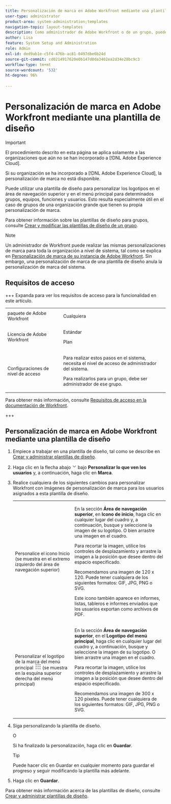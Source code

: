 ```yaml
---
title: Personalización de marca en Adobe Workfront mediante una plantilla de diseño
user-type: administrator
product-area: system-administration;templates
navigation-topic: layout-templates
description: Como administrador de Adobe Workfront o de un grupo, puede utilizar una plantilla de diseño para personalizar los logotipos en el área de navegación superior y en el menú principal para determinados grupos, equipos, funciones y usuarios. Esto resulta especialmente útil en el caso de grupos de una organización grande que tienen su propia personalización de marca.
author: Lisa
feature: System Setup and Administration
role: Admin
exl-id: ded9ab1e-c5f4-476b-ac81-0497dbe6b24d
source-git-commit: cd0214917620e0b147d0da3402ea2d34e28bc9c3
workflow-type: tm+mt
source-wordcount: '532'
ht-degree: 96%

---
```


# Personalización de marca en Adobe Workfront mediante una plantilla de diseño

<!--Audited: 09/2024-->

>[!IMPORTANT]
>
>El procedimiento descrito en esta página se aplica solamente a las organizaciones que aún no se han incorporado a [!DNL Adobe Experience Cloud].
>
> Si su organización se ha incorporado a [!DNL Adobe Experience Cloud], la personalización de marca no está disponible.

Puede utilizar una plantilla de diseño para personalizar los logotipos en el área de navegación superior y en el menú principal para determinados grupos, equipos, funciones y usuarios. Esto resulta especialmente útil en el caso de grupos de una organización grande que tienen su propia personalización de marca.

Para obtener información sobre las plantillas de diseño para grupos, consulte [Crear y modificar las plantillas de diseño de un grupo](../../../administration-and-setup/manage-groups/work-with-group-objects/create-and-modify-a-groups-layout-templates.md).

>[!NOTE]
>
>Un administrador de Workfront puede realizar las mismas personalizaciones de marca para toda la organización a nivel de sistema, tal como se explica en [Personalización de marca de su instancia de Adobe Workfront](../../../administration-and-setup/customize-workfront/brand-workfront/brand-your-workfront-instance.md). Sin embargo, una personalización de marca de una plantilla de diseño anula la personalización de marca del sistema.

<!-- Maybe add a section about deleting these 2 settings to revert to default branding? -->

## Requisitos de acceso

+++ Expanda para ver los requisitos de acceso para la funcionalidad en este artículo.

<table style="table-layout:auto"> 
 <col> 
 <col> 
 <tbody> 
  <tr> 
   <td>paquete de Adobe Workfront</td> 
   <td><p>Cualquiera</p></td> 
  </tr> 
  <tr> 
   <td>Licencia de Adobe Workfront</td> 
   <td><p>Estándar</p>
       <p>Plan</p></td>
  </tr> 
  </tr> 
  <tr> 
   <td>Configuraciones de nivel de acceso</td> 
   <td> <p>Para realizar estos pasos en el sistema, necesita el nivel de acceso de administrador del sistema.</p>
        <p>Para realizarlos para un grupo, debe ser administrador de ese grupo.</p> </td> 
  </tr> 
 </tbody> 
</table>

Para obtener más información, consulte [Requisitos de acceso en la documentación de Workfront](/help/quicksilver/administration-and-setup/add-users/access-levels-and-object-permissions/access-level-requirements-in-documentation.md).

+++

## Personalización de marca en Adobe Workfront mediante una plantilla de diseño

1. Empiece a trabajar en una plantilla de diseño, tal como se describe en [Crear y administrar plantillas de diseño](../../../administration-and-setup/customize-workfront/use-layout-templates/create-and-manage-layout-templates.md).
1. Haga clic en la flecha abajo ![Flecha abajo](assets/dropdown-arrow.png) bajo **Personalizar lo que ven los usuarios** y, a continuación, haga clic en **Marca**.
1. Realice cualquiera de los siguientes cambios para personalizar Workfront con imágenes de personalización de marca para los usuarios asignados a esta plantilla de diseño.

   <table style="table-layout:auto"> 
    <col> 
    <col> 
    <tbody> 
     <tr> 
      <td role="rowheader"> <p>Personalice el icono Inicio <span style="font-weight: normal;">(se muestra en el extremo izquierdo del área de navegación superior)</span></p> </td> 
      <td> <p>En la sección <strong>Área de navegación superior</strong>, en <strong>Icono de inicio</strong>, haga clic en cualquier lugar del cuadro y, a continuación, busque y seleccione la imagen de su logotipo. O bien arrastre una imagen en el cuadro.</p> <p>Para recortar la imagen, utilice los controles de desplazamiento y arrastre la imagen a la posición que desee dentro del espacio especificado.</p> <p>Recomendamos una imagen de 120 x 120. Puede tener cualquiera de los siguientes formatos: GIF, JPG, PNG o SVG.</p> <p>Este icono también aparece en informes, listas, tableros e informes enviados que los usuarios exportan como archivos de PDF.</p> </td> 
     </tr> 
     <tr> 
      <td role="rowheader"> <p>Personalizar el logotipo de la marca del menú principal <img src="assets/main-menu-icon.png"> <span style="font-weight: normal;"> (se muestra en la esquina superior derecha del menú principal)</span></p> </td> 
      <td> <p> <p> <p>En la sección <strong>Área de navegación superior</strong>, en el <strong>Logotipo del menú principal</strong>, haga clic en cualquier lugar del cuadro y, a continuación, busque y seleccione la imagen de su logotipo. O bien arrastre una imagen en el cuadro.</p> <p>Para recortar la imagen, utilice los controles de desplazamiento y arrastre la imagen a la posición que desee dentro del espacio especificado.</p> <p>Recomendamos una imagen de 300 x 120 píxeles. Puede tener cualquiera de los siguientes formatos: GIF, JPG, PNG o SVG.</p> </p> </p> </td> 
     </tr> 
    </tbody> 
   </table>

1. Siga personalizando la plantilla de diseño.

   O

   Si ha finalizado la personalización, haga clic en **Guardar**.

   >[!TIP]
   >
   >Puede hacer clic en Guardar en cualquier momento para guardar el progreso y seguir modificando la plantilla más adelante.

1. Haga clic en **Guardar**.

Para obtener más información acerca de las plantillas de diseño, consulte [Crear y administrar plantillas de diseño](../../../administration-and-setup/customize-workfront/use-layout-templates/create-and-manage-layout-templates.md).
